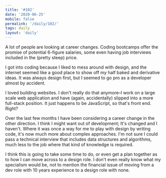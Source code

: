 ```yaml
---
title: '#102'
date: '2020-06-25'
mobile: false
permalink: '/daily/102/'
tags: daily
layout: 'daily'
---
```


A lot of people are looking at career changes. Coding bootcamps offer the promise of potential 6-figure salaries, some even having job interviews included in the (pretty steep) price.

I got into coding because I liked to mess around with design, and the internet seemed like a good place to show off my half baked and derivative ideas. It was always design first, but I seemed to go pro as a developer almost by accident.

I loved building websites. I don't really do that anymore–I work on a large scale web application and have (again, accidentally) slipped into a more full-stack position. It just happens to be JavaScript, so that's front end. Right?

Over the last few months I have been considering a career change in the other direction. I think I might want out of development; It's changed and I haven't. Where it was once a way for me to play with design by writing code, it's now much more about complex approaches. I'm not sure I could pass a technical interview that includes data structures and algorithms, much less to the job where that kind of knowledge is required.

I think this is going to take some time to do, or even get a plan together as to how I can move across to a design role. I don't even really know what my specialism would be, not to mention the financial issue of moving from a dev role with 10 years experience to a design role with none.
